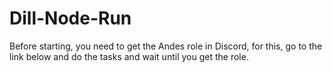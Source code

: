 # Dill-Node-Run

Before starting, you need to get the Andes role in Discord, for this, go to the link below and do the tasks and wait until you get the role.
